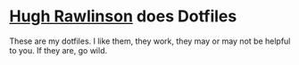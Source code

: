 # [Hugh Rawlinson](http://hughrawlinson.me) does Dotfiles

These are my dotfiles. I like them, they work, they may or may not be helpful to you. If they are, go wild.
